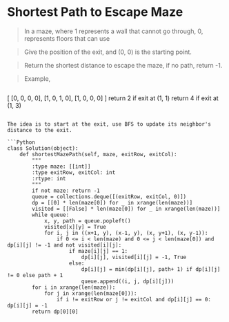 # Shortest Path to Escape Maze

> In a maze, where 1 represents a wall that cannot go through, 0, represents floors that can use

> Give the position of the exit, and (0, 0) is the starting point.

> Return the shortest distance to escape the maze, if no path, return -1.

> Example,

> ```
[
  [0, 0, 0, 0], 
  [1, 0, 1, 0],
  [1, 0, 0, 0]
]
return 2 if exit at (1, 1)
return 4 if exit at (1, 3)
```

The idea is to start at the exit, use BFS to update its neighbor's distance to the exit.

```Python
class Solution(object):
    def shortestMazePath(self, maze, exitRow, exitCol):
        """
        :type maze: [[int]]
        :type exitRow, exitCol: int
        :rtype: int
        """
        if not maze: return -1
        queue = collections.deque([(exitRow, exitCol, 0)])
        dp = [[0] * len(maze[0]) for _ in xrange(len(maze))]
        visited = [[False] * len(maze[0]) for _ in xrange(len(maze))]
        while queue:
            x, y, path = queue.popleft()
            visited[x][y] = True
            for i, j in ((x+1, y), (x-1, y), (x, y+1), (x, y-1)):
                if 0 <= i < len(maze) and 0 <= j < len(maze[0]) and dp[i][j] != -1 and not visited[i][j]:
                    if maze[i][j] == 1:
                        dp[i][j], visited[i][j] = -1, True
                    else:
                        dp[i][j] = min(dp[i][j], path+ 1) if dp[i][j] != 0 else path + 1
                        queue.append((i, j, dp[i][j]))
        for i in xrange(len(maze)):
            for j in xrange(len(maze[0])):
                if i != exitRow or j != exitCol and dp[i][j] == 0: dp[i][j] = -1
        return dp[0][0]
```
